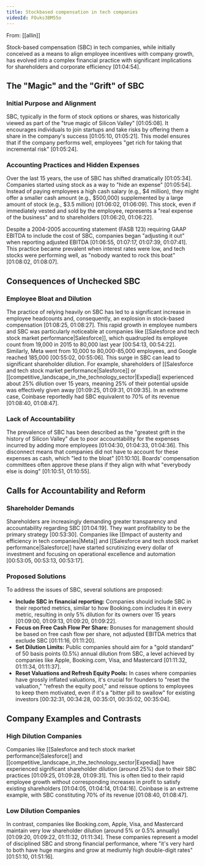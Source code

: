 ```yaml
---
title: Stockbased compensation in tech companies
videoId: FOuks3BM55o
---
```


From: [[allin]] <br/> 

Stock-based compensation (SBC) in tech companies, while initially conceived as a means to align employee incentives with company growth, has evolved into a complex financial practice with significant implications for shareholders and corporate efficiency [01:04:54].

## The "Magic" and the "Grift" of SBC

### Initial Purpose and Alignment
SBC, typically in the form of stock options or shares, was historically viewed as part of the "true magic of Silicon Valley" [01:05:08]. It encourages individuals to join startups and take risks by offering them a share in the company's success [01:05:10, 01:05:21]. This model ensures that if the company performs well, employees "get rich for taking that incremental risk" [01:05:24].

### Accounting Practices and Hidden Expenses
Over the last 15 years, the use of SBC has shifted dramatically [01:05:34]. Companies started using stock as a way to "hide an expense" [01:05:54]. Instead of paying employees a high cash salary (e.g., $4 million), they might offer a smaller cash amount (e.g., $500,000) supplemented by a large amount of stock (e.g., $3.5 million) [01:06:02, 01:06:09]. This stock, even if immediately vested and sold by the employee, represents a "real expense of the business" and to shareholders [01:06:20, 01:06:22].

Despite a 2004-2005 accounting statement (FASB 123) requiring GAAP EBITDA to include the cost of SBC, companies began "adjusting it out" when reporting adjusted EBITDA [01:06:55, 01:07:17, 01:07:39, 01:07:41]. This practice became prevalent when interest rates were low, and tech stocks were performing well, as "nobody wanted to rock this boat" [01:08:02, 01:08:07].

## Consequences of Unchecked SBC

### Employee Bloat and Dilution
The practice of relying heavily on SBC has led to a significant increase in employee headcounts and, consequently, an explosion in stock-based compensation [01:08:25, 01:08:27]. This rapid growth in employee numbers and SBC was particularly noticeable at companies like [[Salesforce and tech stock market performance|Salesforce]], which quadrupled its employee count from 19,000 in 2015 to 80,000 last year [00:54:13, 00:54:22]. Similarly, Meta went from 10,000 to 80,000-85,000 employees, and Google reached 185,000 [00:55:02, 00:55:06]. This surge in SBC can lead to significant shareholder dilution. For example, shareholders of [[Salesforce and tech stock market performance|Salesforce]] or [[competitive_landscape_in_the_technology_sector|Expedia]] experienced about 25% dilution over 15 years, meaning 25% of their potential upside was effectively given away [01:09:25, 01:09:31, 01:09:35]. In an extreme case, Coinbase reportedly had SBC equivalent to 70% of its revenue [01:08:40, 01:08:47].

### Lack of Accountability
The prevalence of SBC has been described as the "greatest grift in the history of Silicon Valley" due to poor accountability for the expenses incurred by adding more employees [01:04:30, 01:04:33, 01:04:36]. This disconnect means that companies did not have to account for these expenses as cash, which "led to the bloat" [01:10:10]. Boards' compensation committees often approve these plans if they align with what "everybody else is doing" [01:10:51, 01:10:55].

## Calls for Accountability and Reform

### Shareholder Demands
Shareholders are increasingly demanding greater transparency and accountability regarding SBC [01:04:19]. They want profitability to be the primary strategy [00:53:30]. Companies like [[Impact of austerity and efficiency in tech companies|Meta]] and [[Salesforce and tech stock market performance|Salesforce]] have started scrutinizing every dollar of investment and focusing on operational excellence and automation [00:53:05, 00:53:13, 00:53:17].

### Proposed Solutions
To address the issues of SBC, several solutions are proposed:
*   **Include SBC in financial reporting:** Companies should include SBC in their reported metrics, similar to how Booking.com includes it in every metric, resulting in only 5% dilution for its owners over 15 years [01:09:00, 01:09:13, 01:09:20, 01:09:22].
*   **Focus on Free Cash Flow Per Share:** Bonuses for management should be based on free cash flow per share, not adjusted EBITDA metrics that exclude SBC [01:11:16, 01:11:20].
*   **Set Dilution Limits:** Public companies should aim for a "gold standard" of 50 basis points (0.5%) annual dilution from SBC, a level achieved by companies like Apple, Booking.com, Visa, and Mastercard [01:11:32, 01:11:34, 01:11:37].
*   **Reset Valuations and Refresh Equity Pools:** In cases where companies have grossly inflated valuations, it's crucial for founders to "reset the valuation," "refresh the equity pool," and reissue options to employees to keep them motivated, even if it's a "bitter pill to swallow" for existing investors [00:32:31, 00:34:28, 00:35:01, 00:35:02, 00:35:04].

## Company Examples and Contrasts

### High Dilution Companies
Companies like [[Salesforce and tech stock market performance|Salesforce]] and [[competitive_landscape_in_the_technology_sector|Expedia]] have experienced significant shareholder dilution (around 25%) due to their SBC practices [01:09:25, 01:09:28, 01:09:31]. This is often tied to their rapid employee growth without corresponding increases in profit to satisfy existing shareholders [01:04:05, 01:04:14, 01:04:16]. Coinbase is an extreme example, with SBC constituting 70% of its revenue [01:08:40, 01:08:47].

### Low Dilution Companies
In contrast, companies like Booking.com, Apple, Visa, and Mastercard maintain very low shareholder dilution (around 5% or 0.5% annually) [01:09:20, 01:09:22, 01:11:32, 01:11:34]. These companies represent a model of disciplined SBC and strong financial performance, where "it's very hard to both have huge margins and grow at mediumly high double-digit rates" [01:51:10, 01:51:16].